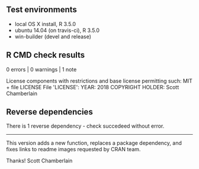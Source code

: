 ## Test environments

* local OS X install, R 3.5.0
* ubuntu 14.04 (on travis-ci), R 3.5.0
* win-builder (devel and release)

## R CMD check results

0 errors | 0 warnings | 1 note

  License components with restrictions and base license permitting such:
    MIT + file LICENSE
  File 'LICENSE':
    YEAR: 2018
    COPYRIGHT HOLDER: Scott Chamberlain

## Reverse dependencies

There is 1 reverse dependency - check succedeed without error.

---

This version adds a new function, replaces a package dependency, and fixes links to readme images requested by CRAN team.

Thanks!
Scott Chamberlain
